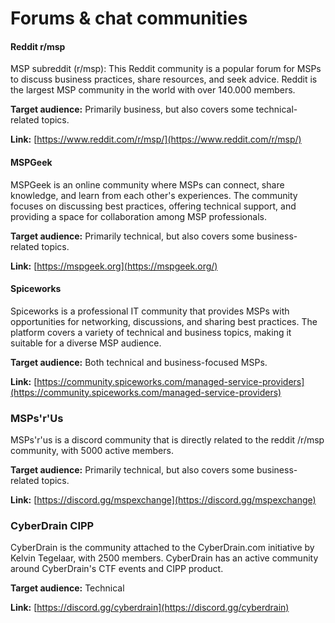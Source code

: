 # Forums & chat communities

#### Reddit r/msp

MSP subreddit (r/msp): This Reddit community is a popular forum for MSPs to discuss business practices, share resources, and seek advice. Reddit is the largest MSP community in the world with over 140.000 members.

**Target audience:** Primarily business, but also covers some technical-related topics.

**Link:** [https://www.reddit.com/r/msp/](https://www.reddit.com/r/msp/)

#### MSPGeek

MSPGeek is an online community where MSPs can connect, share knowledge, and learn from each other's experiences. The community focuses on discussing best practices, offering technical support, and providing a space for collaboration among MSP professionals.

**Target audience:** Primarily technical, but also covers some business-related topics.

**Link:** [https://mspgeek.org](https://mspgeek.org/)

#### Spiceworks

Spiceworks is a professional IT community that provides MSPs with opportunities for networking, discussions, and sharing best practices. The platform covers a variety of technical and business topics, making it suitable for a diverse MSP audience.

**Target audience:** Both technical and business-focused MSPs.

**Link:** [https://community.spiceworks.com/managed-service-providers](https://community.spiceworks.com/managed-service-providers)

### MSPs'r'Us

MSPs'r'us is a discord community that is directly related to the reddit /r/msp community, with 5000 active members.

**Target audience:** Primarily technical, but also covers some business-related topics.

**Link:** [https://discord.gg/mspexchange](https://discord.gg/mspexchange)

### CyberDrain CIPP

CyberDrain is the community attached to the CyberDrain.com initiative by Kelvin Tegelaar, with 2500 members. CyberDrain has an active community around CyberDrain's CTF events and CIPP product.

**Target audience:** Technical

**Link:** [https://discord.gg/cyberdrain](https://discord.gg/cyberdrain)
